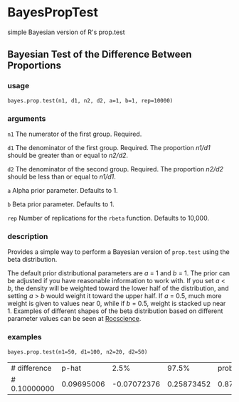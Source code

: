 BayesPropTest
=============

simple Bayesian version of R's prop.test

## Bayesian Test of the Difference Between Proportions  

### usage  
<code>bayes.prop.test(n1, d1, n2, d2, a=1, b=1, rep=10000)</code>


### arguments
<code>n1</code>   The numerator of the first group. Required.  

<code>d1</code>   The denominator of the first group. Required. The
proportion *n1/d1* should be greater than or equal to *n2/d2*.  

<code>d2</code>   The denominator of the second group. Required. The
proportion *n2/d2* should be less than or equal to *n1/d1*.  

<code>a</code>   Alpha prior parameter. Defaults to 1.  

<code>b</code>   Beta prior parameter. Defaults to 1.  

<code>rep</code>   Number of replications for the <code>rbeta</code> function. Defaults to 10,000.   


### description

Provides a simple way to perform a Bayesian version of <code>prop.test</code> using the beta distribution.

The default prior distributional parameters are *a* = 1 and *b* = 1.
The prior can be adjusted if you have reasonable information to work with.
If you set *a* < *b*, the density will be weighted toward the lower
half of the distribution, and setting *a* > *b* would weight it
toward the upper half. If *a* = 0.5, much more weight is given to values
near 0, while if *b* = 0.5, weight is stacked up near 1. Examples of
different shapes of the beta distribution based on different parameter values
can be seen at <a href="http://bit.ly/1hOWChG" target = "_blank">Rocscience</a>.  

### examples  
`bayes.prop.test(n1=50, d1=100, n2=20, d2=50)`

<table style="font-size=8px">
<tr><td># difference</td><td>p-hat</td><td>2.5%</td><td>97.5%</td><td>prob.diff>0</td></tr>
<tr><td># 0.10000000</td><td>0.09695006</td><td>-0.07072376 </td><td>0.25873452 </td><td>0.87380000</td><tr>
</table>

